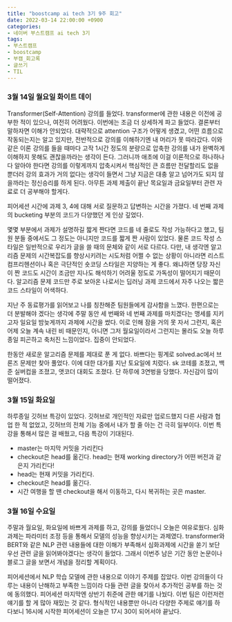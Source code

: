 ```yaml
---
title: "boostcamp ai tech 3기 9주 회고"
date: 2022-03-14 22:00:00 +0900
categories:
- 네이버 부스트캠프 ai tech 3기
tags:
- 부스트캠프
- boostcamp
- 부캠_회고록
- 글쓰기
- TIL
---
```


### 3월 14일 월요일 화이트 데이

Transformer(Self-Attention) 강의를 들었다. transformer에 관한 내용은 이전에 공부한 적이 있으나, 여전히 어려웠다. 이번에는 조금 더 상세하게 파고 들었다. 결론부터 말하자면 이해가 안되었다. 대략적으로 attention 구조가 어떻게 생겼고, 어떤 흐름으로 작동되는지는 알고 있지만, 전반적으로 강의를 이해하기엔 내 머리가 못 따라갔다. 이와 같은 이론 강의를 들을 때마다 고작 1시간 정도의 분량으로 압축한 강의를 내가 완벽하게 이해하지 못해도 괜찮을까라는 생각이 든다. 그러니까 애초에 이걸 이론적으로 하나하나 다 알아야 한다면 강의를 이렇게까지 압축시켜서 핵심적인 큰 흐름만 전달할리도 없을 뿐더러 강의 효과가 거의 없다는 생각이 들면서 그냥 지금은 대충 알고 넘어가도 되지 않을까라는 정신승리를 하게 된다. 아무튼 과제 제출이 끝난 목요일과 금요일부터 관련 자료로 더 공부해야 할게다.

피어세션 시간에 과제 3, 4에 대해 서로 질문하고 답변하는 시간을 가졌다. 네 번째 과제의 bucketing 부분의 코드가 다양했던 게 인상 깊었다. 

몇몇 부분에서 과제가 설명하길 짧게 짠다면 코드를 네 줄로도 작성 가능하다고 했고, 팀원 분들 중에서도 그 정도는 아니지만 코드를 짧게 짠 사람이 있었다. 물론 코드 작성 스타일은 일반적으로 우리가 글을 쓸 때의 문체와 같이 서로 다르다. 다만, 내 생각엔 알고리즘 문제의 시간복잡도를 향상시키려는 시도처럼 어쩔 수 없는 상황이 아니라면 리스트 컴프리헨션이나 혹은 극단적인 숏코딩 스타일은 지양하는 게 좋다. 왜냐하면 당장 자신이 짠 코드도 시간이 조금만 지나도 해석하기 어려울 정도로 가독성이 떨어지기 때문이다. 알고리즘 문제 코드만 주로 보아온 나로서는 딥러닝 과제 코드에서 자주 나오는 짧은 코드 스타일이 어색하다.

지난 주 동료평가를 읽어보고 나를 칭찬해준 팀원들에게 감사함을 느꼈다. 한편으로는 더 분발해야 겠다는 생각에 주말 동안 세 번째와 네 번째 과제를 마치겠다는 맹세를 지키고자 일요일 밤늦게까지 과제에 시간을 썼다. 이로 인해 잠을 거의 못 자서 그런지, 혹은 어제 오늘 계속 내린 비 때문인지, 아니면 그저 월요일이라서 그런지는 몰라도 오늘 하루종일 피곤하고 축처진 느낌이었다. 집중이 안되었다. 

한동안 새로운 알고리즘 문제를 제대로 푼 게 없다. 바쁘다는 핑계로 solved.ac에서 브론즈 문제만 찾아 풀었다. 이에 대한 대가를 지난 토요일에 치렀다. sk 코테를 조졌고, 백준 실버컵을 조졌고, 앳코더 대회도 조졌다. 단 하루에 3연벙을 당했다. 자신감이 많이 떨어졌다. 



### 3월 15일 화요일

하루종일 깃허브 특강이 있었다. 깃허브로 개인적인 자료만 업로드했지 다른 사람과 협업 한 적 없었고, 깃허브의 전체 기능 중에서 내가 할 줄 아는 건 극히 일부이다. 이번 특강을 통해서 많은 걸 배웠고, 다음 특강이 기대된다. 

- master는 마지막 커밋을 가리킨다
- checkout은 head를 옮긴다. head는 현재 working directory가 어떤 버전과 같은지 가리킨다!
- head는 현재 커밋을 가리킨다.
- checkout은 head를 옮긴다.
- 시간 여행을 할 땐 checkout을 해서 이동하고, 다시 복귀하는 곳은 master.


### 3월 16일 수요일

주말과 월요일, 화요일에 바쁘게 과제를 하고, 강의를 들었더니 오늘은 여유로웠다. 심화과제는 파라미터 조정 등을 통해서 모델의 성능을 향상시키는 과제였다. transformer와 BERT와 같은 NLP 관련 내용들에 대한 이해가 부족해서 심화과제에 시간을 쏟기 보단 우선 관련 글을 읽어봐야겠다는 생각이 들었다. 그래서 이번주 남은 기간 동안 논문이나 블로그 글을 보면서 개념을 정리할 계획이다. 

피어세션에서 NLP 학습 모델에 관한 내용으로 이야기 주제를 잡았다. 이번 강의들이 다루는 내용이 난해하고 부족한 느낌이라 다들 관련 글을 찾아서 추가적인 공부를 하는 것에 동의했다. 피어세션 마지막엔 상반기 취준에 관한 얘기를 나눴다. 이번 팀은 이런저런 얘기를 할 게 많아 재밌는 것 같다. 형식적인 내용뿐만 아니라 다양한 주제로 얘기를 하다보니 16시에 시작한 피어세션이 오늘은 17시 30이 되어서야 끝났다.


